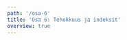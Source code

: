 ```yaml
---
path: '/osa-6'
title: 'Osa 6: Tehokkuus ja indeksit'
overview: true
---
```


<pages-in-this-section></pages-in-this-section>
